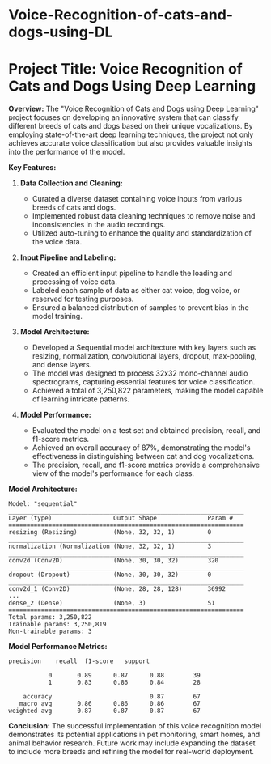 # Voice-Recognition-of-cats-and-dogs-using-DL
# **Project Title: Voice Recognition of Cats and Dogs Using Deep Learning**

**Overview:**
The "Voice Recognition of Cats and Dogs using Deep Learning" project focuses on developing an innovative system that can classify different breeds of cats and dogs based on their unique vocalizations. By employing state-of-the-art deep learning techniques, the project not only achieves accurate voice classification but also provides valuable insights into the performance of the model.

**Key Features:**

1. **Data Collection and Cleaning:**
   - Curated a diverse dataset containing voice inputs from various breeds of cats and dogs.
   - Implemented robust data cleaning techniques to remove noise and inconsistencies in the audio recordings.
   - Utilized auto-tuning to enhance the quality and standardization of the voice data.

2. **Input Pipeline and Labeling:**
   - Created an efficient input pipeline to handle the loading and processing of voice data.
   - Labeled each sample of data as either cat voice, dog voice, or reserved for testing purposes.
   - Ensured a balanced distribution of samples to prevent bias in the model training.

3. **Model Architecture:**
   - Developed a Sequential model architecture with key layers such as resizing, normalization, convolutional layers, dropout, max-pooling, and dense layers.
   - The model was designed to process 32x32 mono-channel audio spectrograms, capturing essential features for voice classification.
   - Achieved a total of 3,250,822 parameters, making the model capable of learning intricate patterns.

4. **Model Performance:**
   - Evaluated the model on a test set and obtained precision, recall, and f1-score metrics.
   - Achieved an overall accuracy of 87%, demonstrating the model's effectiveness in distinguishing between cat and dog vocalizations.
   - The precision, recall, and f1-score metrics provide a comprehensive view of the model's performance for each class.

**Model Architecture:**
```plaintext
Model: "sequential"
_________________________________________________________________
Layer (type)                 Output Shape              Param #   
=================================================================
resizing (Resizing)          (None, 32, 32, 1)         0         
_________________________________________________________________
normalization (Normalization (None, 32, 32, 1)         3         
_________________________________________________________________
conv2d (Conv2D)              (None, 30, 30, 32)        320       
_________________________________________________________________
dropout (Dropout)            (None, 30, 30, 32)        0         
_________________________________________________________________
conv2d_1 (Conv2D)            (None, 28, 28, 128)       36992     
...
dense_2 (Dense)              (None, 3)                 51        
=================================================================
Total params: 3,250,822
Trainable params: 3,250,819
Non-trainable params: 3
```

**Model Performance Metrics:**
```plaintext
precision    recall  f1-score   support

           0       0.89      0.87      0.88        39
           1       0.83      0.86      0.84        28

    accuracy                           0.87        67
   macro avg       0.86      0.86      0.86        67
weighted avg       0.87      0.87      0.87        67
```

**Conclusion:**
The successful implementation of this voice recognition model demonstrates its potential applications in pet monitoring, smart homes, and animal behavior research. Future work may include expanding the dataset to include more breeds and refining the model for real-world deployment.
